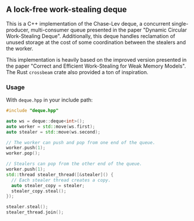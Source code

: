 A lock-free work-stealing deque
---

This is a C++ implementation of the Chase-Lev deque, a concurrent
single-producer, multi-consumer queue presented in the paper "Dynamic
Circular Work-Stealing Deque". Additionally, this deque handles
reclamation of unused storage at the cost of some coordination between
the stealers and the worker.

This implementation is heavily based on the improved version presented
in the paper "Correct and Efficient Work-Stealing for Weak Memory
Models". The Rust `crossbeam` crate also provided a ton of
inspiration.

### Usage

With `deque.hpp` in your include path:

```c++
#include "deque.hpp"

auto ws = deque::deque<int>();
auto worker = std::move(ws.first);
auto stealer = std::move(ws.second);

// The worker can push and pop from one end of the queue.
worker.push(1);
worker.pop();

// Stealers can pop from the other end of the queue.
worker.push(1);
std::thread stealer_thread([&stealer]() {
  // Each stealer thread creates a copy.
  auto stealer_copy = stealer;
  stealer_copy.steal();
});

stealer.steal();
stealer_thread.join();
```
